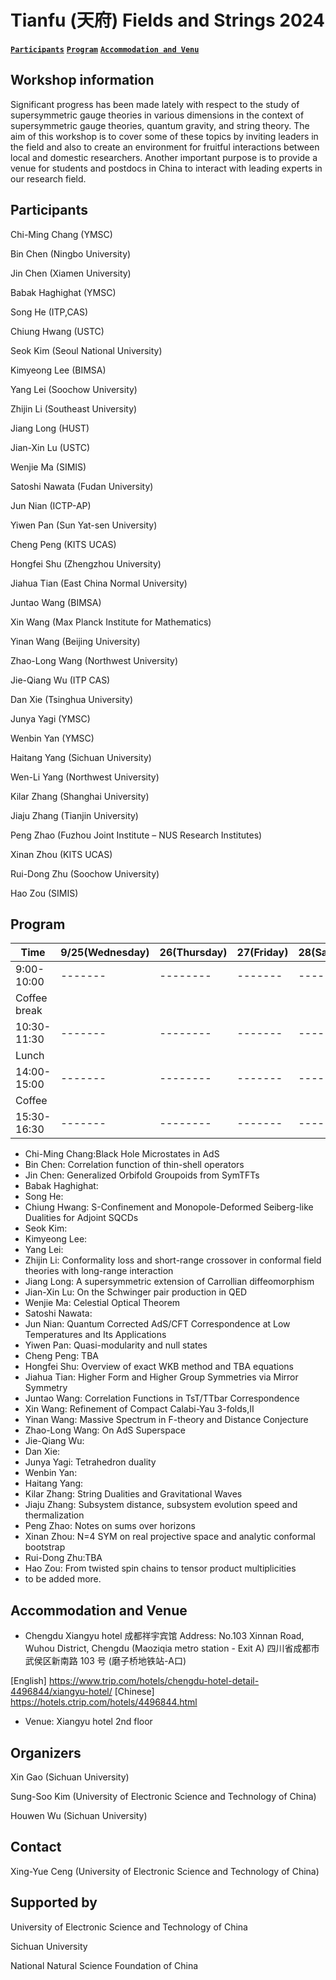 # Tianfu (天府) Fields and Strings 2024
**[`Participants`](#Participants)** **[`Program`](#Program)**  **[`Accommodation and Venu`](#Accommodation-and-Venue)**
## Workshop information 
Significant progress has been made lately with respect to the study of supersymmetric gauge theories in various dimensions in the context of supersymmetric gauge theories, quantum gravity, and string theory. The aim of this workshop is to cover some of these topics by inviting leaders in the field and also to create an environment for fruitful interactions between local and domestic researchers. Another important purpose is to provide a venue for students and postdocs in China to interact with leading experts in our research field.


## Participants
Chi-Ming Chang (YMSC)

Bin Chen (Ningbo University)

Jin Chen (Xiamen University)

Babak Haghighat (YMSC)

Song He (ITP,CAS)

Chiung Hwang (USTC)

Seok Kim (Seoul National University)

Kimyeong Lee (BIMSA)

Yang Lei (Soochow University)

Zhijin Li (Southeast University)

Jiang Long (HUST)

Jian-Xin Lu (USTC)

Wenjie Ma (SIMIS)

Satoshi Nawata (Fudan University)

Jun Nian (ICTP-AP)

Yiwen Pan (Sun Yat-sen University) 

Cheng Peng (KITS UCAS)

Hongfei Shu (Zhengzhou University)

Jiahua Tian (East China Normal University)

Juntao Wang (BIMSA)

Xin Wang (Max Planck Institute for Mathematics)

Yinan Wang (Beijing University)

Zhao-Long Wang (Northwest University)

Jie-Qiang Wu (ITP CAS)

Dan Xie (Tsinghua University)

Junya Yagi (YMSC)

Wenbin Yan (YMSC)

Haitang Yang (Sichuan University)

Wen-Li Yang (Northwest University) 

Kilar Zhang (Shanghai University)

Jiaju Zhang (Tianjin University)

Peng Zhao  (Fuzhou Joint Institute – NUS Research Institutes)

Xinan Zhou (KITS UCAS)

Rui-Dong Zhu (Soochow University)

Hao Zou (SIMIS)

## Program

 Time |9/25(Wednesday)   | 26(Thursday) |27(Friday)   | 28(Saturday) | 29(Sunday) |
| -------- | ------- |-------- | ------- |-------- |-------- |
| 9:00-10:00  |-------     |-------- | ------- |-------- |-------- |
|     Coffee break|
| 10:30-11:30|-------  |-------- | ------- |-------- |-------- |
|    Lunch |
| 14:00-15:00 | -------    |-------- | ------- |-------- |Free discussion |
|    Coffee |
| 15:30-16:30 |  -------   |-------- | ------- |-------- ||


- Chi-Ming Chang:Black Hole Microstates in AdS
- Bin Chen: Correlation function of thin-shell operators
- Jin Chen: Generalized Orbifold Groupoids from SymTFTs
- Babak Haghighat:
- Song He:
- Chiung Hwang: S-Confinement and Monopole-Deformed Seiberg-like Dualities for Adjoint SQCDs
- Seok Kim:
- Kimyeong Lee:
- Yang Lei: 
- Zhijin Li: Conformality loss and short-range crossover in conformal field theories with long-range interaction 
- Jiang Long: A supersymmetric extension of Carrollian diffeomorphism
- Jian-Xin Lu: On the Schwinger pair production in QED
- Wenjie Ma: Celestial Optical Theorem
- Satoshi Nawata: 
- Jun Nian: Quantum Corrected AdS/CFT Correspondence at Low Temperatures and Its Applications
- Yiwen Pan: Quasi-modularity and null states
- Cheng Peng: TBA
- Hongfei Shu: Overview of exact WKB method and TBA equations
- Jiahua Tian: Higher Form and Higher Group Symmetries via Mirror Symmetry
- Juntao Wang: Correlation Functions in TsT/TTbar Correspondence
- Xin Wang: Refinement of Compact Calabi-Yau 3-folds,II
- Yinan Wang: Massive Spectrum in F-theory and Distance Conjecture
- Zhao-Long Wang: On AdS Superspace
- Jie-Qiang Wu: 
- Dan Xie: 
- Junya Yagi: Tetrahedron duality
- Wenbin Yan:
- Haitang Yang:
- Kilar Zhang: String Dualities and Gravitational Waves
- Jiaju Zhang: Subsystem distance, subsystem evolution speed and thermalization
- Peng Zhao: Notes on sums over horizons
- Xinan Zhou: N=4 SYM on real projective space and analytic conformal bootstrap
- Rui-Dong Zhu:TBA
- Hao Zou: From twisted spin chains to tensor product multiplicities
- to be added more.

## Accommodation and Venue
* Chengdu Xiangyu hotel 成都祥宇宾馆
  Address: No.103 Xinnan Road, Wuhou District, Chengdu (Maoziqia metro station - Exit A) 四川省成都市武侯区新南路 103 号	 (磨子桥地铁站-A口)
  
[English] https://www.trip.com/hotels/chengdu-hotel-detail-4496844/xiangyu-hotel/
[Chinese] https://hotels.ctrip.com/hotels/4496844.html

* Venue: Xiangyu hotel 2nd floor

##  Organizers 
Xin Gao (Sichuan University)

Sung-Soo Kim (University of Electronic Science and Technology of China)

Houwen Wu (Sichuan University)

## Contact
Xing-Yue Ceng (University of Electronic Science and Technology of China)

## Supported by
University of Electronic Science and Technology of China

Sichuan University

National Natural Science Foundation of China
